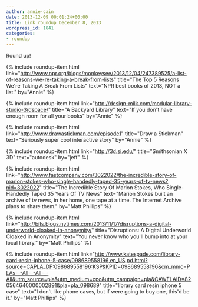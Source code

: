 ```yaml
---
author: annie-cain
date: 2013-12-09 00:01:24+00:00
title: Link roundup December 8, 2013
wordpress_id: 1841
categories:
- roundup
---
```


Round up!

{% include roundup-item.html
  link="http://www.npr.org/blogs/monkeysee/2013/12/04/247389525/a-list-of-reasons-we-re-taking-a-break-from-lists"
  title="The Top 5 Reasons We're Taking A Break From Lists"
  text="NPR best books of 2013, NOT a list."
  by="Annie"
%}

{% include roundup-item.html
  link="http://design-milk.com/modular-library-studio-3rdspace/"
  title="A Backyard Library"
  text="If you don't have enough room for all your books"
  by="Annie"
%}

{% include roundup-item.html
  link="http://www.drawastickman.com/episode1"
  title="Draw a Stickman"
  text="Seriously super cool interactive story"
  by="Annie"
%}

{% include roundup-item.html
  link="http://3d.si.edu/"
  title="Smithsonian X 3D"
  text="autodesk"
  by="jeff"
%}

{% include roundup-item.html
  link="http://www.fastcompany.com/3022022/the-incredible-story-of-marion-stokes-who-single-handedly-taped-35-years-of-tv-news?nid=3022022"
  title="The Incredible Story Of Marion Stokes, Who Single-Handedly Taped 35 Years Of TV News"
  text="Marion Stokes built an archive of tv news, in her home, one tape at a time. The Internet Archive plans to share them."
  by="Matt Phillips"
%}

{% include roundup-item.html
  link="http://bits.blogs.nytimes.com/2013/11/17/disruptions-a-digital-underworld-cloaked-in-anonymity/"
  title="Disruptions: A Digital Underworld Cloaked in Anonymity"
  text="You never know who you'll bump into at your local library."
  by="Matt Phillips"
%}

{% include roundup-item.html
  link="http://www.katespade.com/library-card-resin-iphone-5-case/098689558196,en_US,pd.html?source=CAPLA_DF:098689558196:KSP&KPID=098689558196&cm_mmc=PLAs-_-All-_-All-_-All&utm_source=pla&utm_medium=cpc&utm_campaign=pla&CAWELAID=820564640000002891&pla=pla_098689"
  title="library card resin iphone 5 case"
  text="I don't like phone cases, but if were going to buy one, this'd be it."
  by="Matt Phillips"
%}
